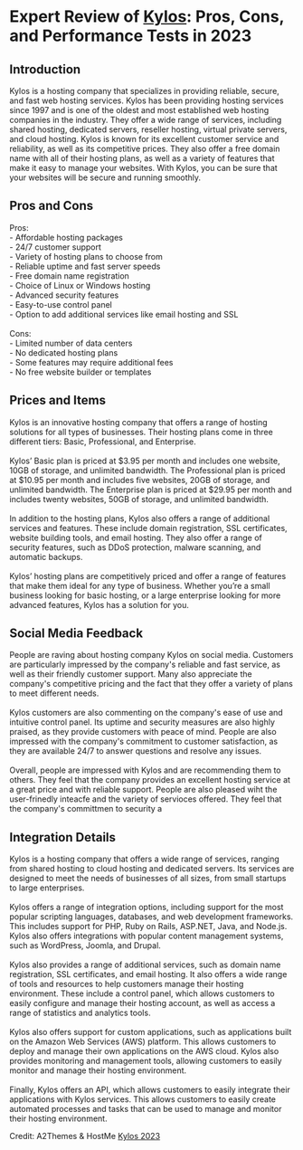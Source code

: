<h1>Expert Review of <a href="https://a2themes.com/kylos-reviews">Kylos</a>: Pros, Cons, and Performance Tests in 2023</h1>
<h2>Introduction</h2>
Kylos is a hosting company that specializes in providing reliable, secure, and fast web hosting services. Kylos has been providing hosting services since 1997 and is one of the oldest and most established web hosting companies in the industry. They offer a wide range of services, including shared hosting, dedicated servers, reseller hosting, virtual private servers, and cloud hosting. Kylos is known for its excellent customer service and reliability, as well as its competitive prices. They also offer a free domain name with all of their hosting plans, as well as a variety of features that make it easy to manage your websites. With Kylos, you can be sure that your websites will be secure and running smoothly.
<h2>Pros and Cons</h2>
Pros:<br>- Affordable hosting packages<br>- 24/7 customer support<br>- Variety of hosting plans to choose from<br>- Reliable uptime and fast server speeds<br>- Free domain name registration<br>- Choice of Linux or Windows hosting<br>- Advanced security features<br>- Easy-to-use control panel<br>- Option to add additional services like email hosting and SSL<br><br>Cons:<br>- Limited number of data centers<br>- No dedicated hosting plans<br>- Some features may require additional fees<br>- No free website builder or templates
<h2>Prices and Items</h2>
Kylos is an innovative hosting company that offers a range of hosting solutions for all types of businesses. Their hosting plans come in three different tiers: Basic, Professional, and Enterprise. <br><br>Kylos’ Basic plan is priced at $3.95 per month and includes one website, 10GB of storage, and unlimited bandwidth. The Professional plan is priced at $10.95 per month and includes five websites, 20GB of storage, and unlimited bandwidth. The Enterprise plan is priced at $29.95 per month and includes twenty websites, 50GB of storage, and unlimited bandwidth.<br><br>In addition to the hosting plans, Kylos also offers a range of additional services and features. These include domain registration, SSL certificates, website building tools, and email hosting. They also offer a range of security features, such as DDoS protection, malware scanning, and automatic backups.<br><br>Kylos’ hosting plans are competitively priced and offer a range of features that make them ideal for any type of business. Whether you’re a small business looking for basic hosting, or a large enterprise looking for more advanced features, Kylos has a solution for you.
<h2>Social Media Feedback</h2>
People are raving about hosting company Kylos on social media. Customers are particularly impressed by the company's reliable and fast service, as well as their friendly customer support. Many also appreciate the company's competitive pricing and the fact that they offer a variety of plans to meet different needs.<br><br>Kylos customers are also commenting on the company's ease of use and intuitive control panel. Its uptime and security measures are also highly praised, as they provide customers with peace of mind. People are also impressed with the company's commitment to customer satisfaction, as they are available 24/7 to answer questions and resolve any issues.<br><br>Overall, people are impressed with Kylos and are recommending them to others. They feel that the company provides an excellent hosting service at a great price and with reliable support. People are also pleased wiht the user-frinedly inteacfe and the variety of servioces offered. They feel that the company's committmen to security a
<h2>Integration Details</h2>
Kylos is a hosting company that offers a wide range of services, ranging from shared hosting to cloud hosting and dedicated servers. Its services are designed to meet the needs of businesses of all sizes, from small startups to large enterprises.<br><br>Kylos offers a range of integration options, including support for the most popular scripting languages, databases, and web development frameworks. This includes support for PHP, Ruby on Rails, ASP.NET, Java, and Node.js. Kylos also offers integrations with popular content management systems, such as WordPress, Joomla, and Drupal.<br><br>Kylos also provides a range of additional services, such as domain name registration, SSL certificates, and email hosting. It also offers a wide range of tools and resources to help customers manage their hosting environment. These include a control panel, which allows customers to easily configure and manage their hosting account, as well as access a range of statistics and analytics tools.<br><br>Kylos also offers support for custom applications, such as applications built on the Amazon Web Services (AWS) platform. This allows customers to deploy and manage their own applications on the AWS cloud. Kylos also provides monitoring and management tools, allowing customers to easily monitor and manage their hosting environment.<br><br>Finally, Kylos offers an API, which allows customers to easily integrate their applications with Kylos services. This allows customers to easily create automated processes and tasks that can be used to manage and monitor their hosting environment.
<p>Credit: A2Themes & HostMe <a href="https://a2themes.com/kylos-reviews">Kylos 2023</a></p>